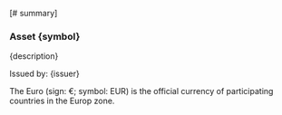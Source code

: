 [# summary]
### Asset {symbol}

{description}

Issued by: {issuer}

The Euro (sign: €; symbol: EUR) is the official currency of participating countries in the Europ zone.
